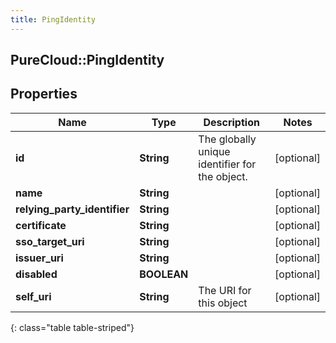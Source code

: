 ```yaml
---
title: PingIdentity
---
```

## PureCloud::PingIdentity

## Properties

|Name | Type | Description | Notes|
|------------ | ------------- | ------------- | -------------|
| **id** | **String** | The globally unique identifier for the object. | [optional] |
| **name** | **String** |  | [optional] |
| **relying_party_identifier** | **String** |  | [optional] |
| **certificate** | **String** |  | [optional] |
| **sso_target_uri** | **String** |  | [optional] |
| **issuer_uri** | **String** |  | [optional] |
| **disabled** | **BOOLEAN** |  | [optional] |
| **self_uri** | **String** | The URI for this object | [optional] |
{: class="table table-striped"}


